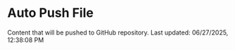 # Auto Push File

Content that will be pushed to GitHub repository.
Last updated: 06/27/2025, 12:38:08 PM